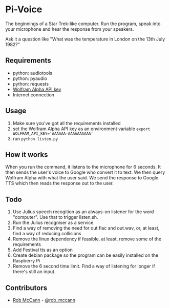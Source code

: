 Pi-Voice
========

The beginnings of a Star Trek-like computer. Run the program, speak into your microphone and hear the response from your speakers.

Ask it a question like "What was the temperature in London on the 13th July 1982?"

Requirements
------------

- python: audiotools
- python: pyaudio
- python: requests
- [Wolfram Alpha API key](http://products.wolframalpha.com/developers/)
- Internet connection

Usage
-----
1. Make sure you've got all the requirements installed
2. set the Wolfram Alpha API key as an environment variable ```export WOLFRAM_API_KEY='AAAAAA-AAAAAAAAAA'```
3. run ```python listen.py```

How it works
------------
When you run the command, it listens to the microphone for 6 seconds. It then sends the user's voice to Google who convert it to text. We then query Wolfram Alpha with what the user said. We send the response to Google TTS which then reads the response out to the user.

Todo
----
1. Use Julius speech recogition as an always-on listener for the word "computer". Use that to trigger listen.sh.
2. Run the Julius recogniser as a service
3. Find a way of removing the need for out.flac and out.wav, or, at least, find a way of reducing collisions
4. Remove the linux dependency if feasible, at least, remove some of the requirements
5. Add Festival tts as an option
6. Create debian package so the program can be easily installed on the Raspberry Pi
7. Remove the 6 second time limit. Find a way of listening for longer if there's still an input.

Contributors
------------

* [Rob McCann](http://robmccann.co.uk) - [@rob_mccann](http://twitter.com/rob_mccann)
